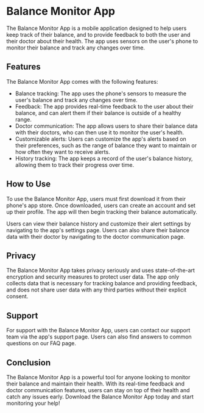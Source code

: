 # Balance Monitor App

The Balance Monitor App is a mobile application designed to help users keep track of their balance, and to provide feedback to both the user and their doctor about their health. The app uses sensors on the user's phone to monitor their balance and track any changes over time. 

## Features

The Balance Monitor App comes with the following features:

- Balance tracking: The app uses the phone's sensors to measure the user's balance and track any changes over time.
- Feedback: The app provides real-time feedback to the user about their balance, and can alert them if their balance is outside of a healthy range.
- Doctor communication: The app allows users to share their balance data with their doctors, who can then use it to monitor the user's health.
- Customizable alerts: Users can customize the app's alerts based on their preferences, such as the range of balance they want to maintain or how often they want to receive alerts.
- History tracking: The app keeps a record of the user's balance history, allowing them to track their progress over time.

## How to Use

To use the Balance Monitor App, users must first download it from their phone's app store. Once downloaded, users can create an account and set up their profile. The app will then begin tracking their balance automatically. 

Users can view their balance history and customize their alert settings by navigating to the app's settings page. Users can also share their balance data with their doctor by navigating to the doctor communication page.

## Privacy

The Balance Monitor App takes privacy seriously and uses state-of-the-art encryption and security measures to protect user data. The app only collects data that is necessary for tracking balance and providing feedback, and does not share user data with any third parties without their explicit consent.

## Support

For support with the Balance Monitor App, users can contact our support team via the app's support page. Users can also find answers to common questions on our FAQ page. 

## Conclusion

The Balance Monitor App is a powerful tool for anyone looking to monitor their balance and maintain their health. With its real-time feedback and doctor communication features, users can stay on top of their health and catch any issues early. Download the Balance Monitor App today and start monitoring your help!
